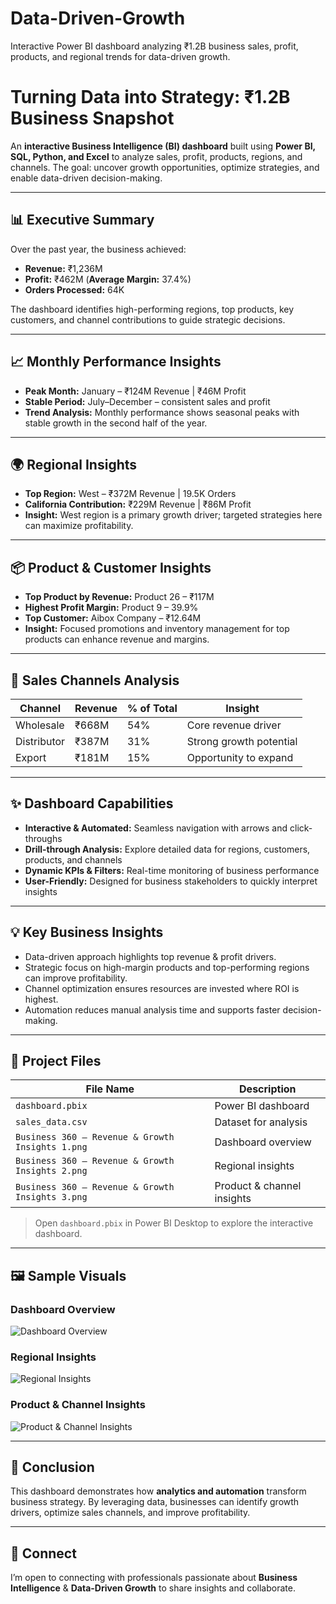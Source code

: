 # Data-Driven-Growth
Interactive Power BI dashboard analyzing ₹1.2B business sales, profit, products, and regional trends for data-driven growth.
# Turning Data into Strategy: ₹1.2B Business Snapshot

An **interactive Business Intelligence (BI) dashboard** built using **Power BI, SQL, Python, and Excel** to analyze sales, profit, products, regions, and channels. The goal: uncover growth opportunities, optimize strategies, and enable data-driven decision-making.

---

## 📊 Executive Summary
Over the past year, the business achieved:
- **Revenue:** ₹1,236M  
- **Profit:** ₹462M (**Average Margin:** 37.4%)  
- **Orders Processed:** 64K  

The dashboard identifies high-performing regions, top products, key customers, and channel contributions to guide strategic decisions.

---

## 📈 Monthly Performance Insights
- **Peak Month:** January – ₹124M Revenue | ₹46M Profit  
- **Stable Period:** July–December – consistent sales and profit  
- **Trend Analysis:** Monthly performance shows seasonal peaks with stable growth in the second half of the year.

---

## 🌍 Regional Insights
- **Top Region:** West – ₹372M Revenue | 19.5K Orders  
- **California Contribution:** ₹229M Revenue | ₹86M Profit  
- **Insight:** West region is a primary growth driver; targeted strategies here can maximize profitability.

---

## 📦 Product & Customer Insights
- **Top Product by Revenue:** Product 26 – ₹117M  
- **Highest Profit Margin:** Product 9 – 39.9%  
- **Top Customer:** Aibox Company – ₹12.64M  
- **Insight:** Focused promotions and inventory management for top products can enhance revenue and margins.

---

## 🛒 Sales Channels Analysis
| Channel     | Revenue | % of Total | Insight |
|------------|---------|------------|---------|
| Wholesale  | ₹668M   | 54%        | Core revenue driver |
| Distributor| ₹387M   | 31%        | Strong growth potential |
| Export     | ₹181M   | 15%        | Opportunity to expand |

---

## ✨ Dashboard Capabilities
- **Interactive & Automated:** Seamless navigation with arrows and click-throughs  
- **Drill-through Analysis:** Explore detailed data for regions, customers, products, and channels  
- **Dynamic KPIs & Filters:** Real-time monitoring of business performance  
- **User-Friendly:** Designed for business stakeholders to quickly interpret insights  

---

## 💡 Key Business Insights
- Data-driven approach highlights top revenue & profit drivers.  
- Strategic focus on high-margin products and top-performing regions can improve profitability.  
- Channel optimization ensures resources are invested where ROI is highest.  
- Automation reduces manual analysis time and supports faster decision-making.

---

## 📁 Project Files
| File Name                                                      | Description |
|----------------------------------------------------------------|-------------|
| `dashboard.pbix`                                               | Power BI dashboard |
| `sales_data.csv`                                               | Dataset for analysis |
| `Business 360 – Revenue & Growth Insights 1.png`              | Dashboard overview |
| `Business 360 – Revenue & Growth Insights 2.png`              | Regional insights |
| `Business 360 – Revenue & Growth Insights 3.png`              | Product & channel insights |

> Open `dashboard.pbix` in Power BI Desktop to explore the interactive dashboard.

---

## 🖼️ Sample Visuals

### Dashboard Overview
![Dashboard Overview](Business%20360%20–%20Revenue%20&%20Growth%20Insights%201.png)

### Regional Insights
![Regional Insights](Business%20360%20–%20Revenue%20&%20Growth%20Insights%202.png)

### Product & Channel Insights
![Product & Channel Insights](Business%20360%20–%20Revenue%20&%20Growth%20Insights%203.png)

---

## 📌 Conclusion
This dashboard demonstrates how **analytics and automation** transform business strategy. By leveraging data, businesses can identify growth drivers, optimize sales channels, and improve profitability.

---

## 🤝 Connect
I’m open to connecting with professionals passionate about **Business Intelligence** & **Data-Driven Growth** to share insights and collaborate.

